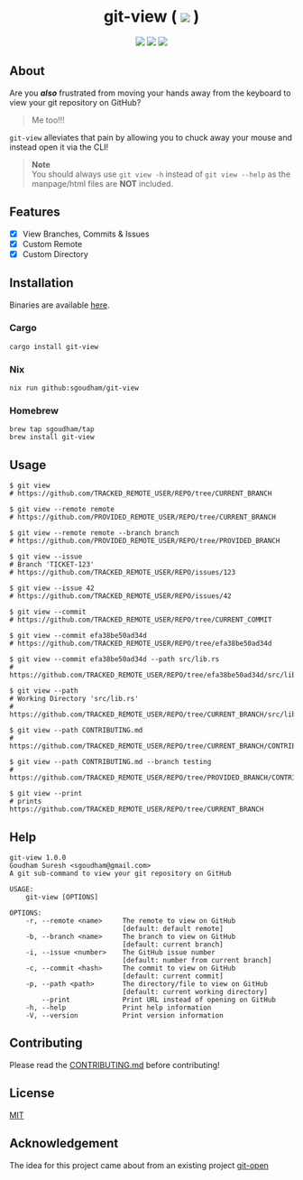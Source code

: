 <h1 align="center">
    git-view (
    <a href="https://github.com/sgoudham/git-view/actions/workflows/build.yml"><img src="https://github.com/sgoudham/git-view/actions/workflows/build.yml/badge.svg"></a> )
</h1>

<p align="center">
    <a href="https://github.com/sgoudham/git-view/stargazers"><img src="https://img.shields.io/github/stars/sgoudham/git-view?colorA=363a4f&colorB=b7bdf8&style=for-the-badge"></a>
	<a href="https://crates.io/crates/git-view"><img src="https://img.shields.io/crates/v/git-view?colorA=363a4f&colorB=ee99a0&style=for-the-badge"></a>
	<a href="https://crates.io/crates/git-view"><img src="https://img.shields.io/crates/d/git-view?colorA=363a4f&colorB=eed49f&style=for-the-badge"></a>
</p>

## About

Are you _**also**_ frustrated from moving your hands away from the keyboard to view your git repository on GitHub?

> Me too!!!

`git-view` alleviates that pain by allowing you to chuck away your mouse and instead open it via the CLI!

> **Note**  
> You should always use `git view -h` instead of `git view --help` as the manpage/html files are **NOT** included.

## Features

- [x] View Branches, Commits & Issues
- [x] Custom Remote
- [x] Custom Directory

## Installation

Binaries are available [here](https://github.com/sgoudham/git-view/releases/latest).

### Cargo

```shell
cargo install git-view
```

### Nix

```shell
nix run github:sgoudham/git-view
```

### Homebrew

```shell
brew tap sgoudham/tap
brew install git-view
```

## Usage

```shell
$ git view
# https://github.com/TRACKED_REMOTE_USER/REPO/tree/CURRENT_BRANCH

$ git view --remote remote
# https://github.com/PROVIDED_REMOTE_USER/REPO/tree/CURRENT_BRANCH

$ git view --remote remote --branch branch
# https://github.com/PROVIDED_REMOTE_USER/REPO/tree/PROVIDED_BRANCH

$ git view --issue
# Branch 'TICKET-123'
# https://github.com/TRACKED_REMOTE_USER/REPO/issues/123

$ git view --issue 42
# https://github.com/TRACKED_REMOTE_USER/REPO/issues/42

$ git view --commit
# https://github.com/TRACKED_REMOTE_USER/REPO/tree/CURRENT_COMMIT

$ git view --commit efa38be50ad34d
# https://github.com/TRACKED_REMOTE_USER/REPO/tree/efa38be50ad34d

$ git view --commit efa38be50ad34d --path src/lib.rs
# https://github.com/TRACKED_REMOTE_USER/REPO/tree/efa38be50ad34d/src/lib.rs

$ git view --path
# Working Directory 'src/lib.rs'
# https://github.com/TRACKED_REMOTE_USER/REPO/tree/CURRENT_BRANCH/src/lib.rs

$ git view --path CONTRIBUTING.md
# https://github.com/TRACKED_REMOTE_USER/REPO/tree/CURRENT_BRANCH/CONTRIBUTING.md

$ git view --path CONTRIBUTING.md --branch testing
# https://github.com/TRACKED_REMOTE_USER/REPO/tree/PROVIDED_BRANCH/CONTRIBUTING.md

$ git view --print
# prints https://github.com/TRACKED_REMOTE_USER/REPO/tree/CURRENT_BRANCH
```

## Help

```shell
git-view 1.0.0
Goudham Suresh <sgoudham@gmail.com>
A git sub-command to view your git repository on GitHub

USAGE:
    git-view [OPTIONS]

OPTIONS:
    -r, --remote <name>     The remote to view on GitHub
                            [default: default remote]
    -b, --branch <name>     The branch to view on GitHub
                            [default: current branch]
    -i, --issue <number>    The GitHub issue number
                            [default: number from current branch]
    -c, --commit <hash>     The commit to view on GitHub
                            [default: current commit]
    -p, --path <path>       The directory/file to view on GitHub
                            [default: current working directory]
        --print             Print URL instead of opening on GitHub
    -h, --help              Print help information
    -V, --version           Print version information
```

## Contributing

Please read the [CONTRIBUTING.md](./CONTRIBUTING.md) before contributing!

## License

[MIT](LICENSE)

## Acknowledgement

The idea for this project came about from an existing project [git-open](https://github.com/paulirish/git-open/blob/master/git-open)
